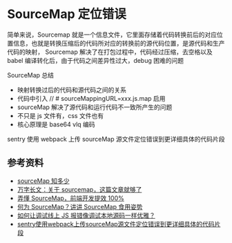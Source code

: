 # SourceMap 定位错误

简单来说，Sourcemap 就是一个信息文件，它里面存储着代码转换前后的对应位置信息，也就是转换压缩后的代码所对应的转换前的源代码位置，是源代码和生产代码的映射， Sourcemap 解决了在打包过程中，代码经过压缩，去空格以及 babel 编译转化后，由于代码之间差异性过大，debug 困难的问题

SourceMap 总结

-   映射转换过后的代码和源代码之间的关系
-   代码中引入 // # sourceMappingURL=xxx.js.map 启用
-   sourceMap 解决了源代码和运行代码不一致所产生的问题
-   不只是 js 文件有，css 文件也有
-   核心原理是 base64 vlq 编码

sentry 使用 webpack 上传 sourceMap 源文件定位错误到更详细具体的代码片段







## 参考资料

-   [sourceMap 知多少](https://mp.weixin.qq.com/s?__biz=MzI1ODE4NzE1Nw==&mid=2247487962&idx=1&sn=ccaa072d3c6e5bad3689e0edf5590cc1&scene=21#wechat_redirect)
-   [万字长文：关于 sourcemap，这篇文章就够了](https://mp.weixin.qq.com/s/Q8g3ye8owv9HrFFFr7YhsQ)
-   [弄懂 SourceMap，前端开发提效 100%](https://mp.weixin.qq.com/s/kfJ5lqD4M-zT7qSx2sAVUQ)
-   [何为 SourceMap？讲讲 SourceMap 食用姿势](https://juejin.cn/post/7008039749747212319)
-   [如何让调试线上 JS 报错像调试本地源码一样优雅？](https://mp.weixin.qq.com/s/M9TqtDofRzZwR0bb77voEA)
-   [sentry使用webpack上传sourceMap源文件定位错误到更详细具体的代码片段](https://dsx2016.com/?p=1220)
